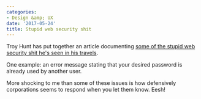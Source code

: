 ```yaml
---
categories:
- Design &amp; UX
date: '2017-05-24'
title: Stupid web security shit
---
```


Troy Hunt has put together an article documenting <a href="https://www.troyhunt.com/reckon-youve-seen-some-stupid-security-things-here-hold-my-beer/">some of the stupid web security shit he's seen in his travels</a>.

One example: an error message stating that your desired password is already used by another user.

More shocking to me than some of these issues is how defensively corporations seems to respond when you let them know. Eesh!